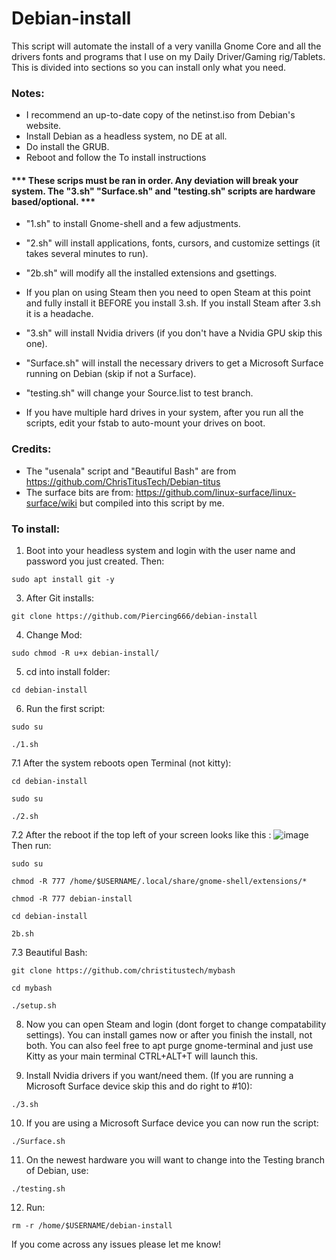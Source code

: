 # Debian-install
This script will automate the install of a very vanilla Gnome Core and all the drivers fonts and programs that I use on my Daily Driver/Gaming rig/Tablets.
This is divided into sections so you can install only what you need.


### Notes:
- I recommend an up-to-date copy of the netinst.iso from Debian's website.
- Install Debian as a headless system, no DE at all.
- Do install the GRUB.
- Reboot and follow the To install instructions

#### *** These scrips must be ran in order. Any deviation will break your system. The "3.sh" "Surface.sh" and "testing.sh" scripts are hardware based/optional. ***
  
- "1.sh" to install Gnome-shell and a few adjustments.
  
- "2.sh" will install applications, fonts, cursors, and customize settings (it takes several minutes to run).

- "2b.sh" will modify all the installed extensions and gsettings.

- If you plan on using Steam then you need to open Steam at this point and fully install it BEFORE you install 3.sh. If you install Steam after 3.sh it is a headache.
  
- "3.sh" will install Nvidia drivers (if you don't have a Nvidia GPU skip this one).
  
- "Surface.sh" will install the necessary drivers to get a Microsoft Surface running on Debian (skip if not a Surface).
  
- "testing.sh" will change your Source.list to test branch.
  
- If you have multiple hard drives in your system, after you run all the scripts, edit your fstab to auto-mount your drives on boot.

### Credits:
- The "usenala" script and "Beautiful Bash" are from https://github.com/ChrisTitusTech/Debian-titus
- The surface bits are from: https://github.com/linux-surface/linux-surface/wiki but compiled into this script by me.

 
### To install:

1. Boot into your headless system and login with the user name and password you just created. Then:

``` sudo apt install git -y ```


3. After Git installs:

``` git clone https://github.com/Piercing666/debian-install ```


4. Change Mod:

``` sudo chmod -R u+x debian-install/ ```


5. cd into install folder:

``` cd debian-install ```


6. Run the first script:

``` sudo su ```

``` ./1.sh ```


  7.1 After the system reboots open Terminal (not kitty):

``` cd debian-install ```

``` sudo su ```

``` ./2.sh ```


  7.2 After the reboot if the top left of your screen looks like this : ![image](https://github.com/Piercing666/debian-install/assets/155384428/d0a4372f-f2d7-430d-b0d2-108407b9db40) Then run:

``` sudo su ```

``` chmod -R 777 /home/$USERNAME/.local/share/gnome-shell/extensions/* ```

``` chmod -R 777 debian-install ```

``` cd debian-install ```

``` 2b.sh ```


  7.3 Beautiful Bash:

``` git clone https://github.com/christitustech/mybash ```

``` cd mybash ```

``` ./setup.sh ```



8. Now you can open Steam and login (dont forget to change compatability settings). You can install games now or after you finish the install, not both.
    You can also feel free to apt purge gnome-terminal and just use Kitty as your main terminal CTRL+ALT+T will launch this.


9. Install Nvidia drivers if you want/need them. (If you are running a Microsoft Surface device skip this and do right to #10):
   
``` ./3.sh ```


 10. If you are using a Microsoft Surface device you can now run the script:

``` ./Surface.sh ```


 11. On the newest hardware you will want to change into the Testing branch of Debian, use:

``` ./testing.sh ```


 12. Run:

``` rm -r /home/$USERNAME/debian-install ```


If you come across any issues please let me know!
